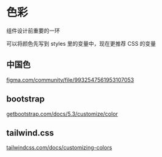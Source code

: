 # 色彩

组件设计前重要的一环

可以将颜色先写到 styles 里的变量中，现在更推荐 CSS 的变量

## 中国色

[figma.com/community/file/9932547561953107053](figma.com/community/file/9932547561953107053)

## bootstrap

[getbootstrap.com/docs/5.3/customize/color](getbootstrap.com/docs/5.3/customize/color)

## tailwind.css

[tailwindcss.com/docs/customizing-colors](tailwindcss.com/docs/customizing-colors)
